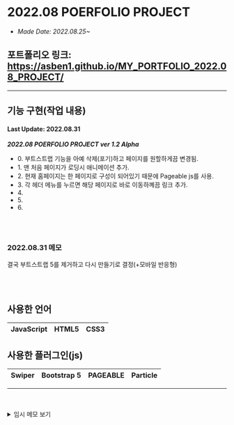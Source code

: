 # 2022.08 POERFOLIO PROJECT
- <i>Made Date: 2022.08.25~</i>

## 포트폴리오 링크: https://asben1.github.io/MY_PORTFOLIO_2022.08_PROJECT/

-----------------
## 기능 구현(작업 내용)
#### Last Update: 2022.08.31
<p><b><i>2022.08 POERFOLIO PROJECT ver 1.2 Alpha</i></b></p>
<ul>
  <li>
    0. 부트스트랩 기능을 아예 삭제(포기)하고 페이지를 원할하게끔 변경됨.
  </li>
  <li>
    1. 맨 처음 페이지가 로딩시 애니메이션 추가.
  </li>
  <li>
    2. 현재 홈페이지는 한 페이지로 구성이 되어있기 때문에 Pageable js를 사용.
  </li>
  <li>
    3. 각 헤더 메뉴를 누르면 해당 페이지로 바로 이동하꼐끔 링크 추가.
  </li>
  <li>
    4.
  </li>
  <li>
    5.
  </li>
  <li>
    6.
  </li>
</ul>
<br>
<br>

### 2022.08.31 메모
<p>결국 부트스트랩 5를 제거하고 다시 만들기로 결정(+모바일 반응형) </p>
<br>
<br>


## 사용한 언어
|JavaScript|HTML5|CSS3|
|---|---|---|

## 사용한 플러그인(js)
|Swiper|Bootstrap 5|PAGEABLE|Particle|
|---|---|---|---|

------------------------------------------------------------
<br>
<br>
<details>

  <summary> 임시 메모 보기 </summary>

  (임시 메모)
  1. 반응형으로 만들어야 한다.(PC <-> Mobile)
    2. 부트스트랩 5를 활용해야 한다. (활용법 제대로 이해해아 한다.)
    <br>
    <br>
    (임시 메모 문제)
    - A. particle과 pageable은 공생할 수가 없다 (id로만 써야 하는 상황)<br>
    [충돌인지는 모르겠지만 particle과 함께 쓰면 particle 에픽트가 아예<br> pageable 뒤로 가거나 없어지는 문제가 발생했다.]<br>
    -> 둘 중 하나를 포기해야 한다.<br>
    => 해결함... + fixed -> div id="particles-js"를<br>
    메인 컨테이너 위에다 잡고 써야한다.<br>
    <br>
    <br>
    - 부트스트랩 안쓰고 할지 아님 계속 이어서 써야할지 고민이 된다.<br>
    내가 원하는 모양이 안나오는 것(모양)은 물론 자꾸 뭔가 결과물이 꼬여서 나온다.<br>
    <br>
    - 부트스트랩 안에 AOS 애니메이션 적용이 안된다.
    <br>
    <br>
    <br>
    개인 메모:<br>
    - 처음부터 포폴 홈페이지를 만들었어야 했는데<br>
    개인 작품부터 만들려고 했던게 너무 <b>경솔했던</b> 것이다.<br>
    현재 1.0 버전은 전체 틀을 잡고 어떤 방식으로 돌아갈지 구성한 것이고,<br>
    모바일 크기가 잘 작동 되게끔 재구성 할 계획.<br>
    (현재 내가 부트스트랩으로 구성한 페이지가 좀 문제가 많이 발생했다.)<br>
    "문제가 생각보다 훨씬 심할 경우엔 아예 싹다 갈아 엎는 방법밖에는 없을거 같은 느낌이 든다..."
    <br>
    <br>
    <br>
    <br>
    (추가 항목)
    1. 로딩 스크린 추가



</details>
